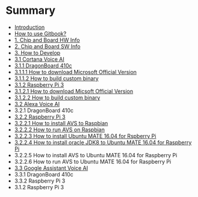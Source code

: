 # Summary

* [Introduction](README.md)
* [How to use Gitbook?](how-to-use-gitbook.md)
* [1. Chip and Board HW Info](1-chip-and-board-hw-info.md)
* [2. Chip and Board SW Info](2-chip-and-board-sw-info.md)
* [3. How to Develop](3-how-to-develop.md)
* [3.1 Cortana Voice AI](3-1-cortana-voice-aimd.md)
* [3.1.1 DragonBoard 410c](311-dragonboard-410c.md)
* [3.1.1.1 How to download Microsoft Official Version](3111-how-to-download-microsoft-official-version.md)
* [3.1.1.2 How to build custom binary](3112-how-to-build-custom-binary.md)
* [3.1.2 Raspberry Pi 3](312-raspberry-pi-3.md)
* [3.1.2.1 How to download Micsoft Official Version](3121-how-to-download-micsoft-official-version.md)
* [3.1.2.2 How to build custom binary](3122-how-to-build-custom-binary.md)
* [3.2 Alexa Voice AI](32-alexa-voice-ai.md)
* 3.2.1 DragonBoard 410c
* [3.2.2 Raspberry Pi 3](322-raspberry-pi-3.md)
* [3.2.2.1 How to install AVS to Raspbian](3221-how-to-install-avs-to-raspbian.md)
* [3.2.2.2 How to run AVS on Raspbian](3222-how-to-run-avs-on-raspbian.md)
* [3.2.2.3 How to install Ubuntu MATE 16.04 for Rspberry Pi](3223-how-to-install-ubuntu-mate-1604-for-rspberry-pi.md)
* [3.2.2.4 How to install oracle JDK8 to Ubuntu MATE 16.04 for Raspberry Pi](3224-how-to-install-oracle-jdk8-to-ubuntu-mate-1604-for-raspberry-pi.md)
* 3.2.2.5 How to install AVS to Ubuntu MATE 16.04 for Raspberry Pi
* 3.2.2.6 How to run AVS to Ubuntu MATE 16.04 for Raspberry Pi
* [3.3 Google Assistant Voice AI](3-3-google-assistant-aimd.md)
* 3.3.1 DragonBoard 410c
* 3.3.2 Raspberry Pi 3
* 3.1.2 Raspberry Pi 3

